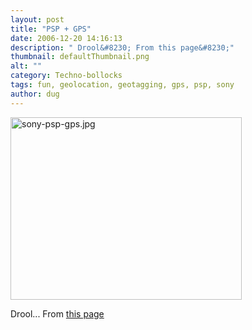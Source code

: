 ```yaml
---
layout: post
title: "PSP + GPS"
date: 2006-12-20 14:16:13
description: " Drool&#8230; From this page&#8230;"
thumbnail: defaultThumbnail.png
alt: ""
category: Techno-bollocks
tags: fun, geolocation, geotagging, gps, psp, sony
author: dug
---
```


<p><a href="http://www.donkeyontheedge.com/i/sony-psp-gps.jpg"><img alt="sony-psp-gps.jpg" src="http://www.donkeyontheedge.com/i/sony-psp-gps-thumb.jpg" width="370" height="292" /></a></p>

<p>Drool... From <a href="http://www.jp.sonystyle.com/Company/Press/061114.html">this page</a></p>

